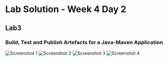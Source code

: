 # Lab Solution - Week 4 Day 2
## Lab3
### Build, Test and Publish Artefacts for a Java-Maven Application

![Screenshot 1](./Screenshoots/Screenshot%202025-09-27%20202746.png)
![Screenshot 2](./Screenshoots/Screenshot%202025-09-27%20202839.png)
![Screenshot 3](./Screenshoots/Screenshot%202025-09-27%20202858.png)
![Screenshot 4](./Screenshoots/Screenshot%202025-09-28%20003802.png)
